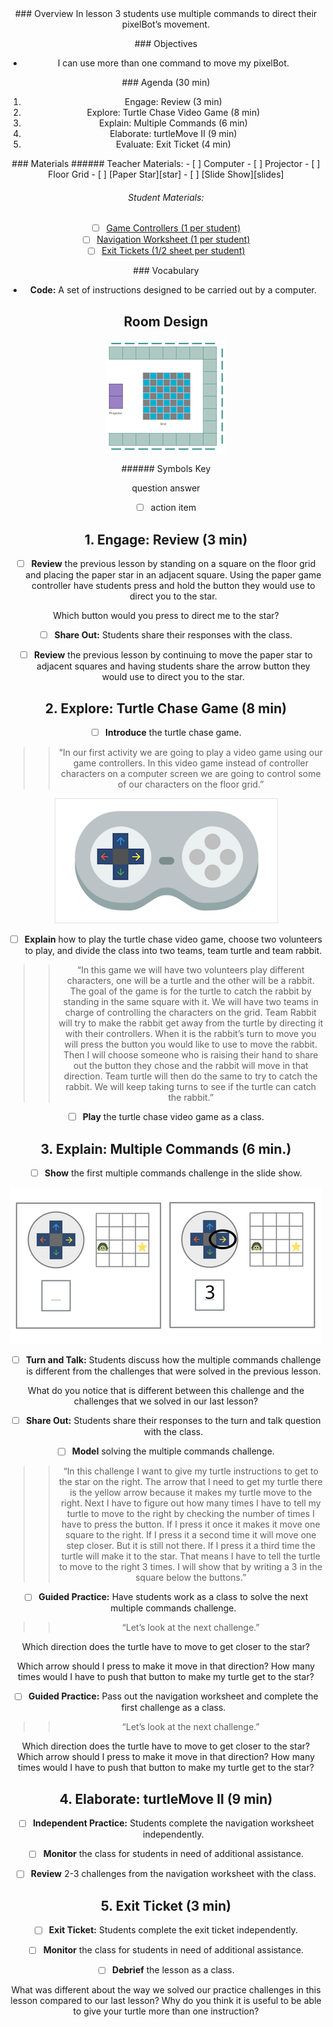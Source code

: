 <header class='header' title='Multiple Steps' subtitle='Lesson 03'/>


<notable>
<iconp src='/icons/activity.png'>### Overview</iconp>
In lesson 3 students use multiple commands to direct their pixelBot’s movement.


<iconp src='/icons/objectives.png'>### Objectives</iconp>

- I can use more than one command to move my pixelBot.

<iconp src='/icons/agenda.png'>### Agenda (30 min)</iconp>

1. Engage: Review (3 min)
1. Explore: Turtle Chase Video Game (8 min)
1. Explain: Multiple Commands (6 min)
1. Elaborate: turtleMove II (9 min)
1. Evaluate: Exit Ticket (4 min)

<note>
<iconp src='/icons/materials.png'>### Materials</iconp>
###### Teacher Materials:
- [ ] Computer
- [ ] Projector
- [ ] Floor Grid
- [ ] [Paper Star][star]
- [ ] [Slide Show][slides]


###### Student Materials:

- [ ] [Game Controllers (1 per student)][controller]
- [ ] [Navigation Worksheet (1 per student)][worksheet]
- [ ] [Exit Tickets (1/2 sheet per student)][exit-ticket]

<iconp src='/icons/vocab.png'>### Vocabulary</iconp>

- **Code:** A set of instructions designed to be carried out by a computer.

</note>

<pagebreak/>

## Room Design

![room](/images/layout-grid.png)

<note borderLeft='2px solid green' mt='2em'>
###### Symbols Key

<iconp ml='1.65em' type='question'>question</iconp>
<iconp ml='1.65em' type='answer'>answer</iconp>
- [ ] action item
</note>

<pagebreak/>


## 1. Engage: Review (3 min)
- [ ] **Review** the previous lesson by standing on a square on the floor grid and placing the paper star in an adjacent square. Using the paper game controller have students press and hold the button they would use to direct you to the star.

<iconp type='question'>Which button would you press to direct me to the star?</iconp>

- [ ] **Share Out:** Students share their responses with the class.

- [ ] **Review** the previous lesson by continuing to move the paper star to adjacent squares and having students share the arrow button they would use to direct you to the star.

## 2. Explore: Turtle Chase  Game (8 min)
- [ ] **Introduce** the turtle chase game.
>> “In our first activity we are going to play a video game using our game controllers. In this video game instead of controller characters on a computer screen we are going to control some of our characters on the floor grid.”

<note>![controller](./images/game-controller.png)</note>

- [ ] **Explain** how to play the turtle chase video game, choose two volunteers to play, and divide the class into two teams, team turtle and team rabbit.
>> “In this game we will have two volunteers play different characters, one will be a turtle and the other will be a rabbit. The goal of the game is for the turtle to catch the rabbit by standing in the same square with it. We will have two teams in charge of controlling the characters on the grid. Team Rabbit will try to make the rabbit get away from the turtle by directing it with their controllers. When it is the rabbit’s turn to move you will press the button you would like to use to move the rabbit. Then I will choose someone who is raising their hand to share out the button they chose and the rabbit will move in that direction. Team turtle will then do the same to try to catch the rabbit.  We will keep taking turns to see if the turtle can catch the rabbit.”

- [ ] **Play** the turtle chase video game as a class.

## 3. Explain: Multiple Commands (6 min.)
- [ ] **Show** the first multiple commands challenge in the slide show.

![room](./images/challenge.png)

- [ ] **Turn and Talk:** Students discuss how the multiple commands challenge is different from the challenges that were solved in the previous lesson.

<iconp type='question'>What do you notice that is different between this challenge and the challenges that we solved in our last lesson?</iconp>

- [ ] **Share Out:** Students share their responses to the turn and talk question with the class.

- [ ] **Model** solving the multiple commands challenge.
>> “In this challenge I want to give my turtle instructions to get to the star on the right. The arrow that I need to get my turtle there is the yellow arrow because it makes my turtle move to the right. Next I have to figure out how many times I have to tell my turtle to move to the right by checking the number of times I have to press the button. If I press it once it makes it move one square to the right. If I press it a second time it will move one step closer. But it is still not there. If I press it a third time the turtle will make it to the star. That means I have to tell the turtle to move to the right 3 times. I will show that by writing a 3 in the square below the buttons.”

- [ ] **Guided Practice:** Have students work as a class to solve the next multiple commands challenge.
>> “Let’s look at the next challenge.”

<iconp type='question'>Which direction does the turtle have to move to get closer to the star?</iconp>

<iconp type='question'>Which arrow should I press to make it move in that direction?</iconp>
<iconp type='question'>How many times would I have to push that button to make my turtle get to the star?</iconp>


- [ ] **Guided Practice:** Pass out the navigation worksheet and complete the first challenge as a class.
>> “Let’s look at the next challenge.”

<iconp type='question'>Which direction does the turtle have to move to get closer to the star?</iconp>
<iconp type='question'>Which arrow should I press to make it move in that direction?</iconp>
<iconp type='question'>How many times would I have to push that button to make my turtle get to the star?</iconp>

## 4. Elaborate: turtleMove II (9 min)
- [ ] **Independent Practice:** Students complete the navigation worksheet independently.

- [ ] **Monitor** the class for students in need of additional assistance.

- [ ] **Review** 2-3 challenges from the navigation worksheet with the class.

## 5. Exit Ticket (3 min)
- [ ] **Exit Ticket:** Students complete the exit ticket independently.

- [ ] **Monitor** the class for students in need of additional assistance.

- [ ] **Debrief** the lesson as a class.

<iconp type='question'>What was different about the way we solved our practice challenges in this lesson compared to our last lesson?</iconp>
<iconp type='question'>Why do you think it is useful to be able to give your turtle more than one instruction?</iconp>

</notable>

[star]: https://drive.google.com/open?id=0B48_2vIyABioYThreXZIU3d5ckU
[slides]: https://drive.google.com/open?id=1sEgDN-IjoNcAdUqGP7Vlm5bqLMkpUa1Agt_x6rCLoTU
[controller]: https://drive.google.com/open?id=0B48_2vIyABioZ0Mzd3J5aURHMTg
[worksheet]: https://drive.google.com/open?id=0B48_2vIyABioVXY5UVFGYkJWNjA
[exit-ticket]: https://drive.google.com/open?id=0B48_2vIyABioaFVIRkxLeEstZEk
